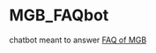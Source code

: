 # MGB_FAQbot
chatbot meant to answer [FAQ of MGB](https://support.aginsurance.be/fr/faq/security/mgb) 

